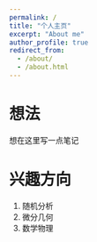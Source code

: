 ```yaml
---
permalink: /
title: "个人主页"
excerpt: "About me"
author_profile: true
redirect_from: 
  - /about/
  - /about.html
---
```




想法
======
想在这里写一点笔记

兴趣方向
======
1. 随机分析
1. 微分几何
2. 数学物理


